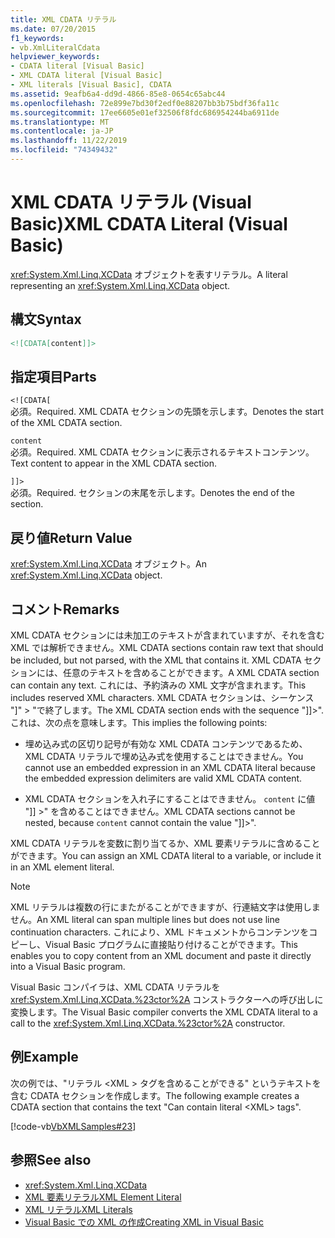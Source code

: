```yaml
---
title: XML CDATA リテラル
ms.date: 07/20/2015
f1_keywords:
- vb.XmlLiteralCdata
helpviewer_keywords:
- CDATA literal [Visual Basic]
- XML CDATA literal [Visual Basic]
- XML literals [Visual Basic], CDATA
ms.assetid: 9eafb6a4-dd9d-4866-85e8-0654c65abc44
ms.openlocfilehash: 72e899e7bd30f2edf0e88207bb3b75bdf36fa11c
ms.sourcegitcommit: 17ee6605e01ef32506f8fdc686954244ba6911de
ms.translationtype: MT
ms.contentlocale: ja-JP
ms.lasthandoff: 11/22/2019
ms.locfileid: "74349432"
---
```

# <a name="xml-cdata-literal-visual-basic"></a><span data-ttu-id="5d932-102">XML CDATA リテラル (Visual Basic)</span><span class="sxs-lookup"><span data-stu-id="5d932-102">XML CDATA Literal (Visual Basic)</span></span>
<span data-ttu-id="5d932-103"><xref:System.Xml.Linq.XCData> オブジェクトを表すリテラル。</span><span class="sxs-lookup"><span data-stu-id="5d932-103">A literal representing an <xref:System.Xml.Linq.XCData> object.</span></span>  
  
## <a name="syntax"></a><span data-ttu-id="5d932-104">構文</span><span class="sxs-lookup"><span data-stu-id="5d932-104">Syntax</span></span>  
  
```xml  
<![CDATA[content]]>  
```  
  
## <a name="parts"></a><span data-ttu-id="5d932-105">指定項目</span><span class="sxs-lookup"><span data-stu-id="5d932-105">Parts</span></span>  
 `<![CDATA[`  
 <span data-ttu-id="5d932-106">必須。</span><span class="sxs-lookup"><span data-stu-id="5d932-106">Required.</span></span> <span data-ttu-id="5d932-107">XML CDATA セクションの先頭を示します。</span><span class="sxs-lookup"><span data-stu-id="5d932-107">Denotes the start of the XML CDATA section.</span></span>  
  
 `content`  
 <span data-ttu-id="5d932-108">必須。</span><span class="sxs-lookup"><span data-stu-id="5d932-108">Required.</span></span> <span data-ttu-id="5d932-109">XML CDATA セクションに表示されるテキストコンテンツ。</span><span class="sxs-lookup"><span data-stu-id="5d932-109">Text content to appear in the XML CDATA section.</span></span>  
  
 `]]>`  
 <span data-ttu-id="5d932-110">必須。</span><span class="sxs-lookup"><span data-stu-id="5d932-110">Required.</span></span> <span data-ttu-id="5d932-111">セクションの末尾を示します。</span><span class="sxs-lookup"><span data-stu-id="5d932-111">Denotes the end of the section.</span></span>  
  
## <a name="return-value"></a><span data-ttu-id="5d932-112">戻り値</span><span class="sxs-lookup"><span data-stu-id="5d932-112">Return Value</span></span>  
 <span data-ttu-id="5d932-113"><xref:System.Xml.Linq.XCData> オブジェクト。</span><span class="sxs-lookup"><span data-stu-id="5d932-113">An <xref:System.Xml.Linq.XCData> object.</span></span>  
  
## <a name="remarks"></a><span data-ttu-id="5d932-114">コメント</span><span class="sxs-lookup"><span data-stu-id="5d932-114">Remarks</span></span>  
 <span data-ttu-id="5d932-115">XML CDATA セクションには未加工のテキストが含まれていますが、それを含む XML では解析できません。</span><span class="sxs-lookup"><span data-stu-id="5d932-115">XML CDATA sections contain raw text that should be included, but not parsed, with the XML that contains it.</span></span> <span data-ttu-id="5d932-116">XML CDATA セクションには、任意のテキストを含めることができます。</span><span class="sxs-lookup"><span data-stu-id="5d932-116">A XML CDATA section can contain any text.</span></span> <span data-ttu-id="5d932-117">これには、予約済みの XML 文字が含まれます。</span><span class="sxs-lookup"><span data-stu-id="5d932-117">This includes reserved XML characters.</span></span> <span data-ttu-id="5d932-118">XML CDATA セクションは、シーケンス "]" > "で終了します。</span><span class="sxs-lookup"><span data-stu-id="5d932-118">The XML CDATA section ends with the sequence "]]>".</span></span> <span data-ttu-id="5d932-119">これは、次の点を意味します。</span><span class="sxs-lookup"><span data-stu-id="5d932-119">This implies the following points:</span></span>  
  
- <span data-ttu-id="5d932-120">埋め込み式の区切り記号が有効な XML CDATA コンテンツであるため、XML CDATA リテラルで埋め込み式を使用することはできません。</span><span class="sxs-lookup"><span data-stu-id="5d932-120">You cannot use an embedded expression in an XML CDATA literal because the embedded expression delimiters are valid XML CDATA content.</span></span>  
  
- <span data-ttu-id="5d932-121">XML CDATA セクションを入れ子にすることはできません。 `content` に値 "]] >" を含めることはできません。</span><span class="sxs-lookup"><span data-stu-id="5d932-121">XML CDATA sections cannot be nested, because `content` cannot contain the value "]]>".</span></span>  
  
 <span data-ttu-id="5d932-122">XML CDATA リテラルを変数に割り当てるか、XML 要素リテラルに含めることができます。</span><span class="sxs-lookup"><span data-stu-id="5d932-122">You can assign an XML CDATA literal to a variable, or include it in an XML element literal.</span></span>  
  
> [!NOTE]
> <span data-ttu-id="5d932-123">XML リテラルは複数の行にまたがることができますが、行連結文字は使用しません。</span><span class="sxs-lookup"><span data-stu-id="5d932-123">An XML literal can span multiple lines but does not use line continuation characters.</span></span> <span data-ttu-id="5d932-124">これにより、XML ドキュメントからコンテンツをコピーし、Visual Basic プログラムに直接貼り付けることができます。</span><span class="sxs-lookup"><span data-stu-id="5d932-124">This enables you to copy content from an XML document and paste it directly into a Visual Basic program.</span></span>  
  
 <span data-ttu-id="5d932-125">Visual Basic コンパイラは、XML CDATA リテラルを <xref:System.Xml.Linq.XCData.%23ctor%2A> コンストラクターへの呼び出しに変換します。</span><span class="sxs-lookup"><span data-stu-id="5d932-125">The Visual Basic compiler converts the XML CDATA literal to a call to the <xref:System.Xml.Linq.XCData.%23ctor%2A> constructor.</span></span>  
  
## <a name="example"></a><span data-ttu-id="5d932-126">例</span><span class="sxs-lookup"><span data-stu-id="5d932-126">Example</span></span>  
 <span data-ttu-id="5d932-127">次の例では、"リテラル \<XML > タグを含めることができる" というテキストを含む CDATA セクションを作成します。</span><span class="sxs-lookup"><span data-stu-id="5d932-127">The following example creates a CDATA section that contains the text "Can contain literal \<XML> tags".</span></span>  
  
 [!code-vb[VbXMLSamples#23](~/samples/snippets/visualbasic/VS_Snippets_VBCSharp/VbXMLSamples/VB/XMLSamples11.vb#23)]  
  
## <a name="see-also"></a><span data-ttu-id="5d932-128">参照</span><span class="sxs-lookup"><span data-stu-id="5d932-128">See also</span></span>

- <xref:System.Xml.Linq.XCData>
- [<span data-ttu-id="5d932-129">XML 要素リテラル</span><span class="sxs-lookup"><span data-stu-id="5d932-129">XML Element Literal</span></span>](../../../visual-basic/language-reference/xml-literals/xml-element-literal.md)
- [<span data-ttu-id="5d932-130">XML リテラル</span><span class="sxs-lookup"><span data-stu-id="5d932-130">XML Literals</span></span>](../../../visual-basic/language-reference/xml-literals/index.md)
- [<span data-ttu-id="5d932-131">Visual Basic での XML の作成</span><span class="sxs-lookup"><span data-stu-id="5d932-131">Creating XML in Visual Basic</span></span>](../../../visual-basic/programming-guide/language-features/xml/creating-xml.md)
